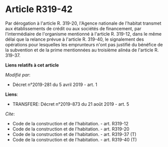 # Article R319-42

Par dérogation à l'article R. 319-20, l'Agence nationale de l'habitat transmet aux établissements de crédit ou aux sociétés
de financement, par l'intermédiaire de l'organisme mentionné à l'article R. 319-12, dans le même délai que la relance prévue
à l'article R. 319-40, le signalement des opérations pour lesquelles les emprunteurs n'ont pas justifié du bénéfice de la
subvention et de la prime mentionnées au troisième alinéa de l'article R. 319-37.

**Liens relatifs à cet article**

_Modifié par_:

  - Décret n°2019-281 du 5 avril 2019 - art. 1

**Liens**:

  - TRANSFERE: Décret n°2019-873 du 21 août 2019 - art. 5

_Cite_:

  - Code de la construction et de l'habitation. - art. R319-12
  - Code de la construction et de l'habitation. - art. R319-20
  - Code de la construction et de l'habitation. - art. R319-37 (T)
  - Code de la construction et de l'habitation. - art. R319-40 (T)
